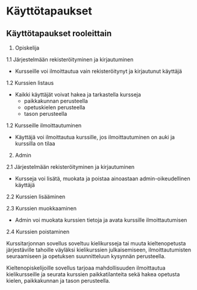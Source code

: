 # Käyttötapaukset

## Käyttötapaukset rooleittain

1. Opiskelija

1.1 Järjestelmään rekisteröityminen ja kirjautuminen

- Kursseille voi ilmoittautua vain rekisteröitynyt ja kirjautunut käyttäjä

1.2 Kurssien listaus

- Kaikki käyttäjät voivat hakea ja tarkastella kursseja
  - paikkakunnan perusteella
  - opetuskielen perusteella
  - tason perusteella
  
1.2 Kursseille ilmoittautuminen

- Käyttäjä voi ilmoittautua kurssille, jos ilmoittautuminen on auki ja kurssilla on tilaa

2. Admin

2.1 Järjestelmään rekisteröityminen ja kirjautuminen

- Kursseja voi lisätä, muokata ja poistaa ainoastaan admin-oikeudellinen käyttäjä

2.2 Kurssien lisääminen

2.3 Kurssien muokkaaminen

- Admin voi muokata kurssien tietoja ja avata kurssille ilmoittautumisen

2.4 Kurssien poistaminen

Kurssitarjonnan sovellus soveltuu kielikursseja tai muuta kieltenopetusta järjestäville tahoille väyläksi kielikurssien julkaisemiseen, ilmoittautumisten seuraamiseen ja opetuksen suunnitteluun kysynnän perusteella.

Kieltenopiskelijoille sovellus tarjoaa mahdollisuuden ilmoittautua kielikursseille ja seurata kurssien paikkatilanteita sekä hakea opetusta kielen, paikkakunnan ja tason perusteella.
